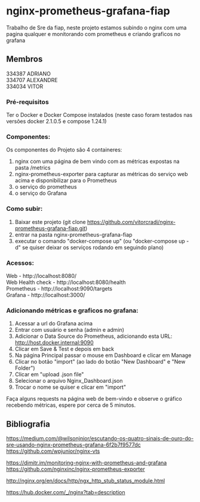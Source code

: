 # nginx-prometheus-grafana-fiap  
Trabalho de Sre da fiap, neste projeto estamos subindo o nginx com uma pagina qualquer e monitorando com prometheus e criando graficos no grafana  

## Membros
334387 ADRIANO  
334707 ALEXANDRE   
334034 VITOR  
 
### Pré-requisitos
Ter o Docker e Docker Compose instalados (neste caso foram testados nas versões docker 2.1.0.5 e compose 1.24.1)

### Componentes:
Os componentes do Projeto são 4 containeres:
1. nginx com uma página de bem vindo com as métricas expostas na pasta /metrics
2. nginx-prometheus-exporter para capturar as métricas do serviço web acima e disponibilizar para o Prometheus
3. o serviço do prometheus
4. o serviço do Grafana

### Como subir:  
1. Baixar este projeto (git clone https://github.com/vitorcradi/nginx-prometheus-grafana-fiap.git)
2. entrar na pasta nginx-prometheus-grafana-fiap
3. executar o comando "docker-compose up" (ou "docker-compose up -d" se quiser deixar os serviços rodando em seguindo plano)

### Acessos:
Web - http://localhost:8080/  
Web Health check - http://localhost:8080/health  
Prometheus - http://localhost:9090/targets  
Grafana - http://localhost:3000/  


### Adicionando métricas e graficos no grafana: 
1. Acessar a url do Grafana acima
2. Entrar com usuário e senha (admin e admin)
3. Adicionar o Data Source do Prometheus, adicionando esta URL: http://host.docker.internal:9090
4. Clicar em Save & Test e depois em back
5. Na página Principal passar o mouse em Dashboard e clicar em Manage
6. Clicar no botão "import" (ao lado do botão "New Dashboard" e "New Folder")
7. Clicar em "upload .json file"
8. Selecionar o arquivo Nginx_Dashboard.json
9. Trocar o nome se quiser e clicar em "import"

Faça alguns requests na página web de bem-vindo e observe o gráfico recebendo métricas, espere por cerca de 5 minutos.


## Bibliografia
https://medium.com/@wilsonjnior/escutando-os-quatro-sinais-de-ouro-do-sre-usando-nginx-prometheus-grafana-6f2b7f9577dc  
https://github.com/wpjunior/nginx-vts


https://dimitr.im/monitoring-nginx-with-prometheus-and-grafana  
https://github.com/nginxinc/nginx-prometheus-exporter

http://nginx.org/en/docs/http/ngx_http_stub_status_module.html

https://hub.docker.com/_/nginx?tab=description
